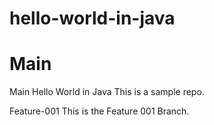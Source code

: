 # hello-world-in-java
# Main
Main
  Hello World in Java
  This is a sample repo.

Feature-001
  This is the Feature 001 Branch.
